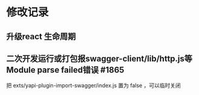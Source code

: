 # 修改记录

## 升级react 生命周期

## 二次开发运行或打包报swagger-client/lib/http.js等Module parse failed错误 #1865

把 exts/yapi-plugin-import-swagger/index.js 置为 false ，可以临时关闭
